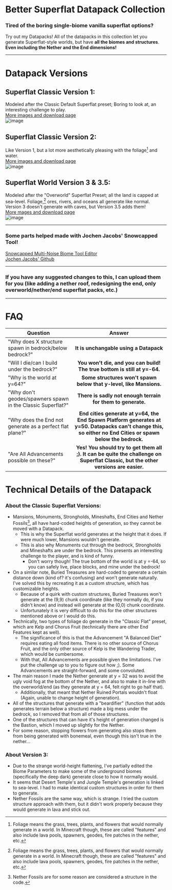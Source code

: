 # Better Superflat Datapack Collection

### Tired of the boring single-biome vanilla superflat options?  
Try out my Datapacks!
All of the datapacks in this collection let you generate Superflat-style worlds, but have **all the biomes and structures**.  
**Even including the Nether and the End dimensions!**  

---

# Datapack Versions

## Superflat Classic Version 1:
Modeled after the Classic Default Superflat preset; Boring to look at, an interesting challenge to play.  
[More images and download page](https://github.com/Quidvio/Better-Superflat-Datapacks/releases/tag/V1MC1.20)  
![image](https://github.com/Quidvio/Better-Superflat-Datapacks/assets/105707614/aae4e032-2fba-4e81-8119-73131e2e13ac)

## Superflat Classic Version 2:
Like Version 1, but a lot more aesthetically pleasing with the foliage[^1] and water.  
[More images and download page](https://github.com/Quidvio/Better-Superflat-Datapacks/releases/tag/V2MC1.20)  
![image](https://github.com/Quidvio/Better-Superflat-Datapacks/assets/105707614/7ec717c7-0a71-4ae5-85d5-7b68ba91cbc5)

## Superflat World Version 3 & 3.5:
Modeled after the "Overworld" Superflat Preset; all the land is capped at sea-level. Foliage,[^1] ores, rivers, and oceans all generate like normal.  
Version 3 doesn't generate with caves, but Version 3.5 adds them!  
[More mages and download page](https://github.com/Quidvio/Better-Superflat-Datapacks/releases/tag/V3MC1.20)  
![image](https://github.com/Quidvio/Better-Superflat-Datapacks/assets/105707614/b7c5dab9-1970-43f0-95d4-8d2b1ba4e755)

---

### Some parts helped made with Jochen Jacobs' Snowcapped Tool!

[Snowcapped Multi-Noise Biome Tool Editor](https://snowcapped.jacobsjo.eu)  
[Jochen Jacobs' Github](https://github.com/jacobsjo)

---

### If you have any suggested changes to this, I can upload them for you (like adding a nether roof, redesigning the end, only overworld/nether/end superflat packs, etc.)

---

# FAQ
| Question       | Answer         |
| ------------- |:-------------:|
| "Why does X structure spawn in bedrock/below bedrock?"     | **It is unchangable using a Datapack** |
| "Will I die/can I build under the bedrock?"     | **You won't die, and you can build! The true bottom is still at y=-64.** |
|   "Why is the world at y=64?"   | **Some structures won't spawn below that y-level, like Mansions.**      |
| "Why don't geodes/spawners spawn in the Classic Superflat?" | **There is sadly not enough terrain for them to generate.**    |
| "Why does the End not generate as a perfect flat plane?"     | **End cities generate at y=64, the End Spawn Platform generates at y=50. Datapacks can't change this, so either no End Cities or spawn below the bedrock.**         |
|   "Are All Advancements possible on these?"   | **Yes! You should try to get them all ;). It can be quite the challenge on Superflat Classic, but the other versions are easier.**      |

# Technical Details of the Datapack

### About the Classic Superflat Versions:
* Mansions, Monuments, Strongholds, Mineshafts, End Cities and Nether Fossils[^2], all have hard-coded heights of generation, so they cannot be moved with a Datapack.  
  * This is why the Superflat world generates at the height that it does. If were much lower, Mansions wouldn't generate.
  * This is also why Monuments cut through the bedrock, Strongholds and Mineshafts are under the bedrock. This presents an interesting challenge to the player, and is kind of funny.
    * Don't worry though! The true bottom of the world is at y =-64, so you can safely live, place blocks, and mine under the bedrock!
* On a similar note, Buried Treasures are hard-coded to generate a certain distance down (kind of? it's confusing) and won't generate naturally. I've solved this by recreating it as a custom structure, which has customizable heights. 
  * Because of a quirk with custom structures, Buried Treasures won't generate at the (9,9) chunk coordinate (like they normally do, if you didn't know) and instead will generate at the (0,0) chunk coordinate. 
  * Unfortunately it is very difficult to do this for the other structures mentioned above or I would do this.
* Technically, two types of foliage do generate in the "Classic Flat" preset, which are Kelp and Chorus Fruit (technically there are other End Features kept as well).
  * The significance of this is that the Advancement "A Balanced Diet" requires eating all food items. There is no other source of Chorus Fruit, and the only other source of Kelp is the Wandering Trader, which would be cumbersome.
  * With that, All Advancements are possible given the limitations. I've put the challenge up to you to figure out how ;). Some Advancements are straight-forward, and some convoluted.
* The main reason I made the Nether generate at y = 32 was to avoid the ugly void fog at the bottom of the Nether, and also to make it in-line with the overworld/end (as they generate at y = 64, felt right to go half that).
  * Additionally, that meant that Nether Ruined Portals wouldn't float (Again, unable to change height of generation).
* All of the structures that generate with a "beardifier" (function that adds generates terrain below a structure) made a big mess under the bedrock, so I removed that from all of those structures.
* One of the structures that can have it's height of generation changed is the Bastion, which I moved up slightly for the Nether.
* For some reason, stopping flowers from generating also stops them from being generated with bonemeal, even though this isn't true in the nether...

### About Version 3:
* Due to the strange world-height flattening, I've partially edited the Biome Parameters to make some of the underground biomes (specifically the deep dark) generate close to how it normally would.
* It seems that Desert Temple's and Jungle Temple's generation is linked to sea-level. I had to make identical custom structures in order for them to generate.
* Nether Fossils are the same way, which is strange. I tried the custom structure approach with them, but it didn't work properly because they would generate in lava and stick out.

[^1]: Foliage means the grass, trees, plants, and flowers that would normally generate in a world. In Minecraft though, these are called "features" and also include lava pools, spawners, geodes, fire patches in the nether, etc.
[^2]: Nether Fossils are for some reason are considered a structure in the code.
